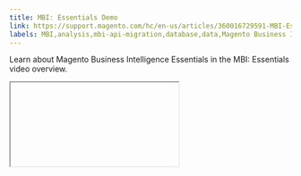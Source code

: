 ```yaml
---
title: MBI: Essentials Demo
link: https://support.magento.com/hc/en-us/articles/360016729591-MBI-Essentials-Demo
labels: MBI,analysis,mbi-api-migration,database,data,Magento Business Intelligence,how to,reports
---
```


Learn about Magento Business Intelligence Essentials in the MBI: Essentials video overview. 

<iframe></iframe>